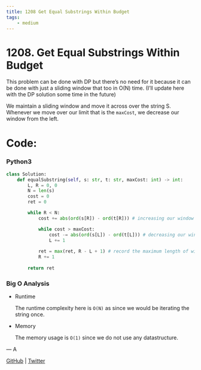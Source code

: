 ```yaml
---
title: 1208 Get Equal Substrings Within Budget
tags:
    - medium
---
```



# 1208. Get Equal Substrings Within Budget

This problem can be done with DP but there’s no need for it because it can be done with just a sliding window that too in O(N) time. (I’ll update here with the DP solution some time in the future)

We maintain a sliding window and move it across over the string S. Whenever we move over our limit that is the `maxCost`, we decrease our window from the left.

# Code:

### Python3

```python
class Solution:
    def equalSubstring(self, s: str, t: str, maxCost: int) -> int:
        L, R = 0, 0
        N = len(s)
        cost = 0
        ret = 0

        while R < N:
            cost += abs(ord(s[R]) - ord(t[R])) # increasing our window on the right

            while cost > maxCost:
                cost -= abs(ord(s[L]) - ord(t[L])) # decreasing our window from the left
                L += 1
            
            ret = max(ret, R - L + 1) # record the maximum length of windows
            R += 1
        
        return ret 
```

### Big O Analysis

- Runtime
    
    The runtime complexity here is `O(N)` as since we would be iterating the string once.
    
- Memory
    
    The memory usage is `O(1)`  since we do not use any datastructure.
    

— A

[GitHub](https://github.com/AtharvaKamble) | [Twitter](https://twitter.com/AtharvaKamble07)